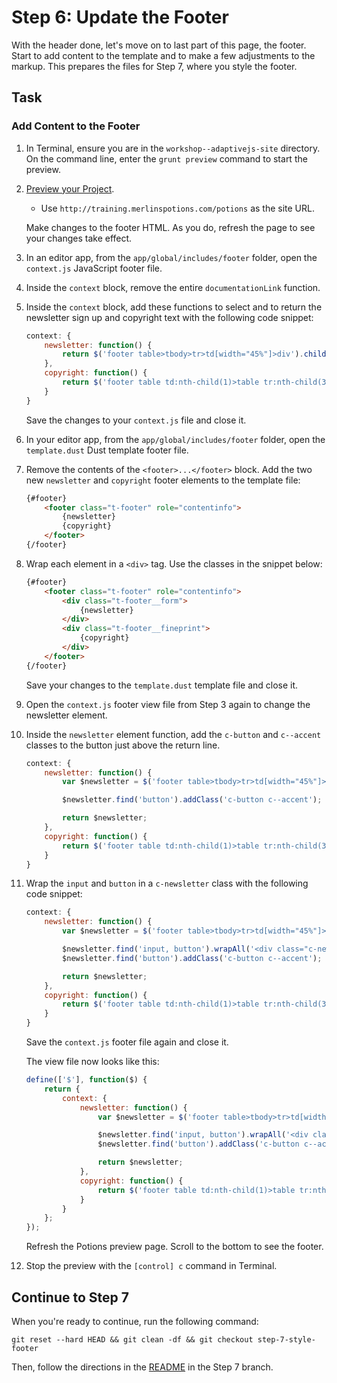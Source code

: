 # Step 6: Update the Footer

With the header done, let's move on to last part of this page, the footer. Start to add content to the template and to make a few adjustments to the markup. This prepares the files for Step 7, where you style the footer.

## Task

### Add Content to the Footer

1. In Terminal, ensure you are in the `workshop--adaptivejs-site` directory. On the command line, enter the `grunt preview` command to start the preview.
2. [Preview your Project](http://adaptivejs.mobify.com/v1.0/docs/preview-your-project).

    * Use `http://training.merlinspotions.com/potions` as the site URL.

    Make changes to the footer HTML. As you do, refresh the page to see your changes take effect.
3. In an editor app, from the `app/global/includes/footer` folder, open the `context.js` JavaScript footer file.
4. Inside the `context` block, remove the entire `documentationLink` function.
5. Inside the `context` block, add these functions to select and to return the newsletter sign up and copyright text with the following code snippet:

    ```javascript
    context: {
        newsletter: function() {
            return $('footer table>tbody>tr>td[width="45%"]>div').children();
        },
        copyright: function() {
            return $('footer table td:nth-child(1)>table tr:nth-child(3)');
        }
    }
    ```

    Save the changes to your `context.js` file and close it.

6. In your editor app, from the `app/global/includes/footer` folder, open the `template.dust` Dust template footer file.
7. Remove the contents of the `<footer>...</footer>` block. Add the two new `newsletter` and `copyright` footer elements to the template file:

    ```html
    {#footer}
        <footer class="t-footer" role="contentinfo">
            {newsletter}
            {copyright}
        </footer>
    {/footer}
    ```

8. Wrap each element in a `<div>` tag. Use the classes in the snippet below:

    ```html
    {#footer}
        <footer class="t-footer" role="contentinfo">
            <div class="t-footer__form">
                {newsletter}
            </div>
            <div class="t-footer__fineprint">
                {copyright}
            </div>
        </footer>
    {/footer}
    ```

    Save your changes to the `template.dust` template file and close it.

9. Open the `context.js` footer view file from Step 3 again to change the newsletter element.
10. Inside the `newsletter` element function, add the `c-button` and `c--accent` classes to the button just above the return line.

    ```javascript
    context: {
        newsletter: function() {
            var $newsletter = $('footer table>tbody>tr>td[width="45%"]>div').children();

            $newsletter.find('button').addClass('c-button c--accent');

            return $newsletter;
        },
        copyright: function() {
            return $('footer table td:nth-child(1)>table tr:nth-child(3)');
        }
    }
    ```

11. Wrap the `input` and `button` in a `c-newsletter` class with the following code snippet:

    ```javascript
    context: {
        newsletter: function() {
            var $newsletter = $('footer table>tbody>tr>td[width="45%"]>div').children();

            $newsletter.find('input, button').wrapAll('<div class="c-newsletter"></div>');
            $newsletter.find('button').addClass('c-button c--accent');

            return $newsletter;
        },
        copyright: function() {
            return $('footer table td:nth-child(1)>table tr:nth-child(3)');
        }
    }
    ```

    Save the `context.js` footer file again and close it.

    The view file now looks like this:

    ```javascript
    define(['$'], function($) {
        return {
            context: {
                newsletter: function() {
                    var $newsletter = $('footer table>tbody>tr>td[width="45%"]>div').children();

                    $newsletter.find('input, button').wrapAll('<div class="c-newsletter"></div>');
                    $newsletter.find('button').addClass('c-button c--accent');

                    return $newsletter;
                },
                copyright: function() {
                    return $('footer table td:nth-child(1)>table tr:nth-child(3)');
                }
            }
        };
    });
    ```
    Refresh the Potions preview page. Scroll to the bottom to see the footer.

12. Stop the preview with the `[control] c` command in Terminal.

## Continue to Step 7

When you're ready to continue, run the following command:

```
git reset --hard HEAD && git clean -df && git checkout step-7-style-footer
```

Then, follow the directions in the [README](https://github.com/mobify/workshop--adaptivejs-site/blob/step-7-style-footer/README.md) in the Step 7 branch.
